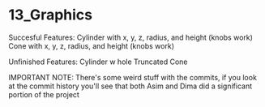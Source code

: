# 13_Graphics

Succesful Features:
Cylinder with x, y, z, radius, and height (knobs work)
Cone with x, y, z, radius, and height (knobs work)

Unfinished Features:
Cylinder w hole
Truncated Cone

IMPORTANT NOTE: There's some weird stuff with the commits, if you look at the commit history you'll see that both Asim and Dima did a significant portion of the project